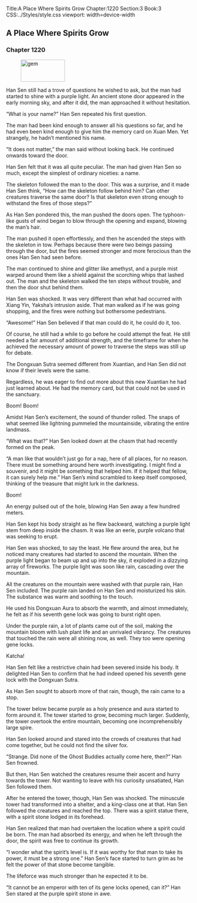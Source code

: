 Title:A Place Where Spirits Grow 
Chapter:1220 
Section:3 
Book:3 
CSS:../Styles/style.css 
viewport: width=device-width
  
## A Place Where Spirits Grow
### Chapter 1220 
<figure>
	<img src="../Images/gem.gif" alt="gem" id="gem" width="120" height="60" />
</figure>
  

  
  Han Sen still had a trove of questions he wished to ask, but the man had started to shine with a purple light. An ancient stone door appeared in the early morning sky, and after it did, the man approached it without hesitation.

“What is your name?” Han Sen repeated his first question.

The man had been kind enough to answer all his questions so far, and he had even been kind enough to give him the memory card on Xuan Men. Yet strangely, he hadn’t mentioned his name.

“It does not matter,” the man said without looking back. He continued onwards toward the door.

Han Sen felt that it was all quite peculiar. The man had given Han Sen so much, except the simplest of ordinary niceties: a name.

The skeleton followed the man to the door. This was a surprise, and it made Han Sen think, “How can the skeleton follow behind him? Can other creatures traverse the same door? Is that skeleton even strong enough to withstand the fires of those steps?”

As Han Sen pondered this, the man pushed the doors open. The typhoon-like gusts of wind began to blow through the opening and expand, blowing the man’s hair.

The man pushed it open effortlessly, and then he ascended the steps with the skeleton in tow. Perhaps because there were two beings passing through the door, but the fires seemed stronger and more ferocious than the ones Han Sen had seen before.

The man continued to shine and glitter like amethyst, and a purple mist warped around them like a shield against the scorching whips that lashed out. The man and the skeleton walked the ten steps without trouble, and then the door shut behind them.

Han Sen was shocked. It was very different than what had occurred with Xiang Yin, Yaksha’s intrusion aside. That man walked as if he was going shopping, and the fires were nothing but bothersome pedestrians.

“Awesome!” Han Sen believed if that man could do it, he could do it, too.

Of course, he still had a while to go before he could attempt the feat. He still needed a fair amount of additional strength, and the timeframe for when he achieved the necessary amount of power to traverse the steps was still up for debate.

The Dongxuan Sutra seemed different from Xuantian, and Han Sen did not know if their levels were the same.

Regardless, he was eager to find out more about this new Xuantian he had just learned about. He had the memory card, but that could not be used in the sanctuary.

Boom! Boom!

Amidst Han Sen’s excitement, the sound of thunder rolled. The snaps of what seemed like lightning pummeled the mountainside, vibrating the entire landmass.

“What was that?” Han Sen looked down at the chasm that had recently formed on the peak.

“A man like that wouldn’t just go for a nap, here of all places, for no reason. There must be something around here worth investigating. I might find a souvenir, and it might be something that helped him. If it helped that fellow, it can surely help me.” Han Sen’s mind scrambled to keep itself composed, thinking of the treasure that might lurk in the darkness.

Boom!

An energy pulsed out of the hole, blowing Han Sen away a few hundred meters.

Han Sen kept his body straight as he flew backward, watching a purple light stem from deep inside the chasm. It was like an eerie, purple volcano that was seeking to erupt.

Han Sen was shocked, to say the least. He flew around the area, but he noticed many creatures had started to ascend the mountain. When the purple light began to beam up and up into the sky, it exploded in a dizzying array of fireworks. The purple light was soon like rain, cascading over the mountain.

All the creatures on the mountain were washed with that purple rain, Han Sen included. The purple rain landed on Han Sen and moisturized his skin. The substance was warm and soothing to the touch.

He used his Dongxuan Aura to absorb the warmth, and almost immediately, he felt as if his seventh gene lock was going to burst right open.

Under the purple rain, a lot of plants came out of the soil, making the mountain bloom with lush plant life and an unrivaled vibrancy. The creatures that touched the rain were all shining now, as well. They too were opening gene locks.

Katcha!

Han Sen felt like a restrictive chain had been severed inside his body. It delighted Han Sen to confirm that he had indeed opened his seventh gene lock with the Dongxuan Sutra.

As Han Sen sought to absorb more of that rain, though, the rain came to a stop.

The tower below became purple as a holy presence and aura started to form around it. The tower started to grow, becoming much larger. Suddenly, the tower overtook the entire mountain, becoming one incomprehensibly large spire.

Han Sen looked around and stared into the crowds of creatures that had come together, but he could not find the silver fox.

“Strange. Did none of the Ghost Buddies actually come here, then?” Han Sen frowned.

But then, Han Sen watched the creatures resume their ascent and hurry towards the tower. Not wanting to leave with his curiosity unsatiated, Han Sen followed them.

After he entered the tower, though, Han Sen was shocked. The minuscule tower had transformed into a shelter, and a king-class one at that. Han Sen followed the creatures and reached the top. There was a spirit statue there, with a spirit stone lodged in its forehead.

Han Sen realized that man had overtaken the location where a spirit could be born. The man had absorbed its energy, and when he left through the door, the spirit was free to continue its growth.

“I wonder what the spirit’s level is. If it was worthy for that man to take its power, it must be a strong one.” Han Sen’s face started to turn grim as he felt the power of that stone become tangible.

The lifeforce was much stronger than he expected it to be.

“It cannot be an emperor with ten of its gene locks opened, can it?” Han Sen stared at the purple spirit stone in awe.
